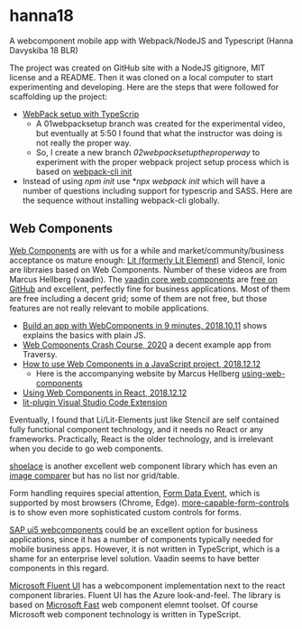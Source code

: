 # hanna18
A webcomponent mobile app with Webpack/NodeJS and Typescript (Hanna Davyskiba 18 BLR)

The project was created on GitHub site with a NodeJS gitignore, MIT license and a README. Then it was cloned on a local computer to start experimenting and developing.
Here are the steps that were followed for scaffolding up the project:
- [WebPack setup with TypeScrip](https://youtu.be/4lpmVZdj12g)
  - A 01webpacksetup branch was created for the experimental video, but eventually at 5:50 I found that what the instructor was doing is not really the proper way.
  - So, I create a new branch *02webpacksetuptheproperway* to experiment with the proper webpack project setup process which is based on [webpack-cli init](https://github.com/webpack/webpack-cli/blob/master/packages/generators/INIT.md)
- Instead of using *npm init* use **npx webpack init* which will have a number of questions including support for typescrip and SASS. Here are the sequence without installing webpack-cli globally.



## Web Components
[Web Components](https://developer.mozilla.org/en-US/docs/Web/Web_Components) are with us for a while and market/community/business acceptance os mature enough: [Lit (formerly Lit Element)](https://lit.dev/) and Stencil, Ionic are librraies based on Web Components. Number of these videos are from  Marcus Hellberg (vaadin).
The [vaadin core web components](https://vaadin.com/components) are [free on GitHub](https://github.com/vaadin/vaadin) and excellent, perfectly fine for business applications. Most of them are free including a decent grid; some of them are not free, but those features are not really relevant to mobile applications.

- [Build an app with WebComponents in 9 minutes, 2018.10.11](https://youtu.be/mTNdTcwK3MM) shows explains the basics with plain JS.
- [Web Components Crash Course, 2020](https://youtu.be/PCWaFLy3VUo) a decent example app from Traversy.
- [How to use Web Components in a JavaScript project, 2018.12.12](https://youtu.be/88Sa-SlHRxk)
  - Here is the accompanying website by Marcus Hellberg [using-web-components](https://vaadin.com/learn/tutorials/using-web-components)
- [Using Web Components in React, 2018.12.12](https://youtu.be/2B4rTQYJHL8)
- [lit-plugin Visual Studio Code Extension](https://marketplace.visualstudio.com/items?itemName=runem.lit-plugin)

Eventually, I found that Li/Lit-Elements just like Stencil are self contained fully functional component technology, and it needs no React or any frameworks.
Practically, React is the older technology, and is irrelevant when you decide to go web components.

[shoelace](https://shoelace.style/) is another excellent web component library which has even an [image comparer](https://shoelace.style/components/image-comparer) but has no list nor grid/table.

Form handling requires special attention, [Form Data Event](https://glitch.com/~formdata-event), which is supported by most browsers (Chrome, Edge).
[more-capable-form-controls](https://web.dev/more-capable-form-controls/) is to show even more sophisticated custom controls for forms.

[SAP ui5 webcomponents](https://sap.github.io/ui5-webcomponents/) could be an excellent option for business applications, since it has a number of components typically needed for mobile business apps. However, it is not written in TypeScript, which is a shame for an enterprise level solution.
Vaadin seems to have better components in this regard.

[Microsoft Fluent UI](https://github.com/microsoft/fluentui) has a webcomponent implementation next to the react component libraries. Fluent UI has the Azure look-and-feel.
The library is based on [Microsoft Fast](https://github.com/microsoft/fast) web component elemnt toolset.
Of course Microsoft web component technology is written in TypeScript.


